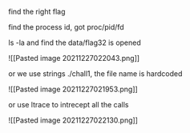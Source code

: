 find the right flag

find the process id, got proc/pid/fd

ls -la and find the data/flag32 is opened

![[Pasted image 20211227022043.png]]

or we use strings ./chall1, the file name is hardcoded

![[Pasted image 20211227021953.png]]

or use ltrace to intrecept all the calls

![[Pasted image 20211227022130.png]]

